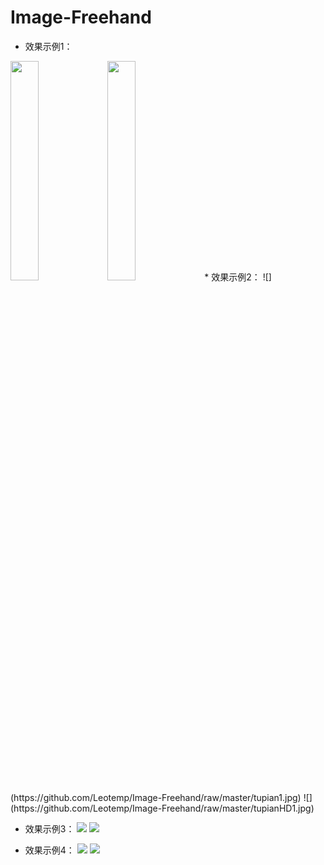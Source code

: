 # Image-Freehand

* 效果示例1：

<img src="https://github.com/Leotemp/Image-Freehand/raw/master/tupian.jpg" width="30%">
<img src="https://github.com/Leotemp/Image-Freehand/raw/master/tupianHD1.jpg" width="30%">
* 效果示例2：
![](https://github.com/Leotemp/Image-Freehand/raw/master/tupian1.jpg)
![](https://github.com/Leotemp/Image-Freehand/raw/master/tupianHD1.jpg)

* 效果示例3：
![](https://github.com/Leotemp/Image-Freehand/raw/master/tupian2.jpg)
![](https://github.com/Leotemp/Image-Freehand/raw/master/tupianHD2.jpg)

* 效果示例4：
![](https://github.com/Leotemp/Image-Freehand/raw/master/tupian3.jpg)
![](https://github.com/Leotemp/Image-Freehand/raw/master/tupianHD3.jpg)

